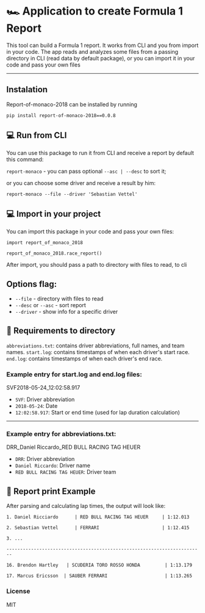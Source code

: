 # 🏎️ Application to create Formula 1 Report
   This tool can build a Formula 1 report. It works from CLI and you from import in your code.
The app reads and analyzes some files from a passing directory in CLI (read data by default package),
   or you can import it in your code and pass your own files  

---
## Instalation 

Report-of-monaco-2018 can be installed by running
``` bash $
pip install report-of-monaco-2018==0.0.8
```


## 💻 Run from CLI 
You can use this package to run it from CLI and receive a report by default this command:
 
`report-monaco` - you can pass optional ` --asc | --desc ` to sort it;

or you can choose some driver and receive a result by him:

`report-monaco --file --driver 'Sebastian Vettel'` 

## 💻 Import in your project
You can import this package in your code and pass your own files:

```
import report_of_monaco_2018

report_of_monaco_2018.race_report()
```
After import, you should pass a path to directory with files to read, to cli



## Options flag:
 - `--file` - directory with files to read
 - `--desc` or `--asc` - sort report
 - `--driver`  - show info for a specific driver


## 📁 Requirements to directory
`abbreviations.txt`: contains driver abbreviations, full names, and team names.
`start.log`: contains timestamps of when each driver's start race.
`end.log`: contains timestamps of when each driver's end race.

### Example entry for start.log and end.log files:
SVF2018-05-24_12:02:58.917

- `SVF`: Driver abbreviation  
- `2018-05-24`: Date  
- `12:02:58.917`: Start or end time (used for lap duration calculation)

---
### Example entry for abbreviations.txt:
DRR_Daniel Riccardo_RED BULL RACING TAG HEUER

- `DRR`:  Driver abbreviation 
- `Daniel Riccardo`: Driver name
- `RED BULL RACING TAG HEUER`: Driver team

## 🏁 Report print Example

After parsing and calculating lap times, the output will look like:

```
1. Daniel Ricciardo      | RED BULL RACING TAG HEUER     | 1:12.013

2. Sebastian Vettel      | FERRARI                       | 1:12.415

3. ...

------------------------------------------------------------------------

16. Brendon Hartley   | SCUDERIA TORO ROSSO HONDA         | 1:13.179

17. Marcus Ericsson  | SAUBER FERRARI                     | 1:13.265

```



### License
MIT


